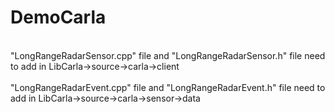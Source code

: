 # DemoCarla
<br>
"LongRangeRadarSensor.cpp" file and "LongRangeRadarSensor.h" file need to add in LibCarla->source->carla->client 
<br>
<br>
"LongRangeRadarEvent.cpp" file and "LongRangeRadarEvent.h" file need to add in LibCarla->source->carla->sensor->data
<br>
